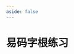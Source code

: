 ```yaml
---
aside: false
---
```

<script setup>
    import Train from "@/train/FetchAndTrain.vue"
</script>

# 易码字根练习

<Train name="easy_code_gen" zigenJson="/easy-code/zigen.json"/>